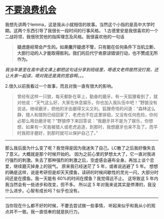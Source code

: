 # [不要浪费机会](https://github.com/AlexiFeng/gitblog/issues/16)

我想先讲两个lemma，这是我从小就相信的故事。当然这个小指的是高中大学时期。这两个东西引导了我很长一段时间的行事风格。
1.古德里安是我很喜欢的一个二战将领，我很欣赏他的指挥理念及风格。我很喜欢他的一句话
> **疑虑是经常会产生的。如果撇开疑虑不管，只有能在任何条件下当机立断、大胆行动的人才能取得胜利。我们的后代宁肯原谅错误行动，也不赞成无所作为。**

*我当年甚至在高中语文课上都把这句话分享到班级里，嗯语文老师居然没打我，还让大家一起读，嗯对我还是真的宽容啊。。。*

2.很久以前我看过一个故事，而且对我一直有很大的影响。

> 曾经有这样一只狼，每天都卧在草上，勤奋的磨牙。有一天狐狸看到了，就对他说：“天气这么好，大家在休息娱乐，你也加入我队伍中吧！”野狼没有说话，继续磨牙，把他的牙齿磨得又尖又利。狐狸奇怪的问道：“森林这么静，猎人和猎狗已经回家了，老虎也不在这里徘徊，又没有任何危险，你何必那么用劲磨牙呢？”野狼停下来回答说：“我磨牙并不是为了娱乐，你想想，如果有一天我被猎人或老虎追逐，到那时，我想磨牙也来不及了。而平时我把牙磨好，到那时就可以保护自己了。”

---

那么我后面为什么变了呢？我觉得是因为我迷失了自己。LC散了之后我好像失去了意义。大概就是那个时候开始的。
因为之前心里的梦想太大了，它一直对我进行强烈的刺激。失去了那种强烈的刺激之后，空虚感会遍布全身。再加上谈个恋爱，继续磨灭掉身上的锐气。
原来我已经迷茫了 5 年，或者说逃避了 5 年。
想想的确是这样，说是考研但是却天天摸鱼，读研的时候间歇性的灵光一闪，大部分时间还是在摸鱼。我一天能有 60%的时间在摸鱼？我觉得远不止。
这导致这 5 年内我当然会有一些进步和改变，但不多。
所以这 5 年对我来说其实是停滞的，我没什么进步。心智有成长吗？似乎也没有。

---
当你现在什么都不好的时候，不要去尝试做一些事情，
听起来似乎和我从小的观点并不一致。我一直信奉的就是执行力。

